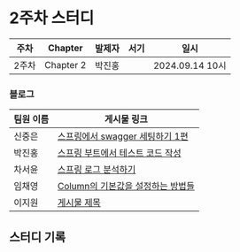 # 2주차 스터디
| 주차  | Chapter | 발제자 | 서기 | 일시 |
|-------|---------|--------|------|------|
| 2주차 | Chapter 2 | 박진홍 |      | 2024.09.14 10시 |

### 블로그

| 팀원 이름 | 게시물 링크 |
|-----------|-------------|
| 신중은    | [스프링에서 swagger 세팅하기 1편](https://haward.tistory.com/248) |
| 박진홍    | [스프링 부트에서 테스트 코드 작성](https://jiinhong.github.io/posts/%EC%8A%A4%ED%94%84%EB%A7%81-%EB%B6%80%ED%8A%B8%EC%97%90%EC%84%9C-%ED%85%8C%EC%8A%A4%ED%8A%B8-%EC%BD%94%EB%93%9C-%EC%9E%91%EC%84%B1/) |
| 차서윤    | [스프링 로그 분석하기](https://velog.io/@sunyou10/%EC%8A%A4%ED%94%84%EB%A7%81-%EB%A1%9C%EA%B7%B8-%EB%B6%84%EC%84%9D%ED%95%98%EA%B8%B0) |
| 임채영    | [Column의 기본값을 설정하는 방법들](https://velog.io/@chaeyounge/Column%EC%9D%98-%EA%B8%B0%EB%B3%B8%EA%B0%92%EC%9D%84-%EC%84%A4%EC%A0%95%ED%95%98%EB%8A%94-%EB%B0%A9%EB%B2%95%EB%93%A4) |
| 이지원    | [게시물 제목](URL) |

## 스터디 기록
